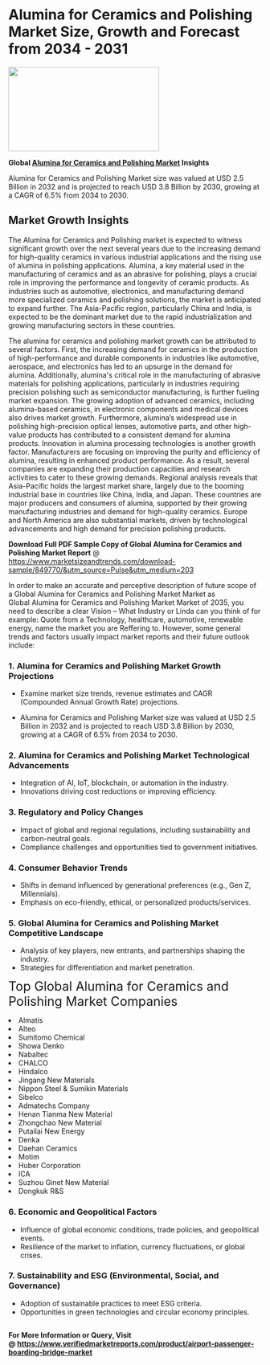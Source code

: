 <H1>Alumina for Ceramics and Polishing Market Size, Growth and Forecast from 2034 - 2031</H1><img class="aligncenter size-medium wp-image-584254" src="https://thirdeyenews.in/wp-content/uploads/2034/09/Global-Market-Research-300x168.jpeg" alt="" width="300" height="168" /><p><strong>Global&nbsp;<a href="https://www.marketsizeandtrends.com/download-sample/849770/&amp;utm_source=Pulse&amp;utm_medium=203">Alumina for Ceramics and Polishing Market</a> Insights</strong></p><p>Alumina for Ceramics and Polishing Market size was valued at USD 2.5 Billion in 2032 and is projected to reach USD 3.8 Billion by 2030, growing at a CAGR of 6.5% from 2034 to 2030.</p><p><h2>Market Growth Insights</h2> <p>The Alumina for Ceramics and Polishing market is expected to witness significant growth over the next several years due to the increasing demand for high-quality ceramics in various industrial applications and the rising use of alumina in polishing applications. Alumina, a key material used in the manufacturing of ceramics and as an abrasive for polishing, plays a crucial role in improving the performance and longevity of ceramic products. As industries such as automotive, electronics, and manufacturing demand more specialized ceramics and polishing solutions, the market is anticipated to expand further. The Asia-Pacific region, particularly China and India, is expected to be the dominant market due to the rapid industrialization and growing manufacturing sectors in these countries. </p> <p>The alumina for ceramics and polishing market growth can be attributed to several factors. First, the increasing demand for ceramics in the production of high-performance and durable components in industries like automotive, aerospace, and electronics has led to an upsurge in the demand for alumina. Additionally, alumina's critical role in the manufacturing of abrasive materials for polishing applications, particularly in industries requiring precision polishing such as semiconductor manufacturing, is further fueling market expansion. The growing adoption of advanced ceramics, including alumina-based ceramics, in electronic components and medical devices also drives market growth. Furthermore, alumina’s widespread use in polishing high-precision optical lenses, automotive parts, and other high-value products has contributed to a consistent demand for alumina products. Innovation in alumina processing technologies is another growth factor. Manufacturers are focusing on improving the purity and efficiency of alumina, resulting in enhanced product performance. As a result, several companies are expanding their production capacities and research activities to cater to these growing demands. Regional analysis reveals that Asia-Pacific holds the largest market share, largely due to the booming industrial base in countries like China, India, and Japan. These countries are major producers and consumers of alumina, supported by their growing manufacturing industries and demand for high-quality ceramics. Europe and North America are also substantial markets, driven by technological advancements and high demand for precision polishing products. </p><p><span class=""><strong>Download Full PDF Sample Copy of Global Alumina for Ceramics and Polishing Market Report</strong> @ <a href="https://www.marketsizeandtrends.com/download-sample/849770/&amp;utm_source=Pulse&amp;utm_medium=203" target="_blank">https://www.marketsizeandtrends.com/download-sample/849770/&amp;utm_source=Pulse&amp;utm_medium=203</a></span></p><p>In order to make an accurate and perceptive description of future scope of a Global&nbsp;Alumina for Ceramics and Polishing Market Market as Global&nbsp;Alumina for Ceramics and Polishing Market Market of 2035, you need to describe a clear Vision &ndash; What Industry or Linda can you think of for example: Quote from a Technology, healthcare, automotive, renewable energy, name the market you are Reffering to. However, some general trends and factors usually impact market reports and their future outlook include:</p><h3>1.&nbsp;<strong>Alumina for Ceramics and Polishing Market Growth Projections</strong></h3><ul><li>Examine market size trends, revenue estimates and CAGR (Compounded Annual Growth Rate) projections.</li><li><p>Alumina for Ceramics and Polishing Market size was valued at USD 2.5 Billion in 2032 and is projected to reach USD 3.8 Billion by 2030, growing at a CAGR of 6.5% from 2034 to 2030.</p></li></ul><h3>2.&nbsp;<strong>Alumina for Ceramics and Polishing Market Technological Advancements</strong></h3><ul><li>Integration of AI, IoT, blockchain, or automation in the industry.</li><li>Innovations driving cost reductions or improving efficiency.</li></ul><h3>3.&nbsp;<strong>Regulatory and Policy Changes</strong></h3><ul><li>Impact of global and regional regulations, including sustainability and carbon-neutral goals.</li><li>Compliance challenges and opportunities tied to government initiatives.</li></ul><h3>4.&nbsp;<strong>Consumer Behavior Trends</strong></h3><ul><li>Shifts in demand influenced by generational preferences (e.g., Gen Z, Millennials).</li><li>Emphasis on eco-friendly, ethical, or personalized products/services.</li></ul><h3>5.&nbsp;<strong>Global Alumina for Ceramics and Polishing Market Competitive Landscape</strong></h3><ul><li>Analysis of key players, new entrants, and partnerships shaping the industry.</li><li>Strategies for differentiation and market penetration.</li></ul><p data-pm-slice="1 1 []"><span style="color: inherit; font-family: inherit; font-size: 25px;">Top Global Alumina for Ceramics and Polishing Market Companies</span></p><div class="" data-test-id=""><p><li>Almatis</li><li> Alteo</li><li> Sumitomo Chemical</li><li> Showa Denko</li><li> Nabaltec</li><li> CHALCO</li><li> Hindalco</li><li> Jingang New Materials</li><li> Nippon Steel & Sumikin Materials</li><li> Sibelco</li><li> Admatechs Company</li><li> Henan Tianma New Material</li><li> Zhongchao New Material</li><li> Putailai New Energy</li><li> Denka</li><li> Daehan Ceramics</li><li> Motim</li><li> Huber Corporation</li><li> ICA</li><li> Suzhou Ginet New Material</li><li> Dongkuk R&S</li></p></div><h3>6.&nbsp;<strong>Economic and Geopolitical Factors</strong></h3><ul><li>Influence of global economic conditions, trade policies, and geopolitical events.</li><li>Resilience of the market to inflation, currency fluctuations, or global crises.</li></ul><h3>7.&nbsp;<strong>Sustainability and ESG (Environmental, Social, and Governance)</strong></h3><ul><li>Adoption of sustainable practices to meet ESG criteria.</li><li>Opportunities in green technologies and circular economy principles.</li></ul><h2><strong style="font-size: 14px;">For More Information or Query, Visit @&nbsp;</strong><a style="background-color: #ffffff; font-size: 14px;" href="https://www.marketsizeandtrends.com/report/alumina-for-ceramics-and-polishing-market/" target="_blank">https://www.verifiedmarketreports.com/product/airport-passenger-boarding-bridge-market</a></h2>
